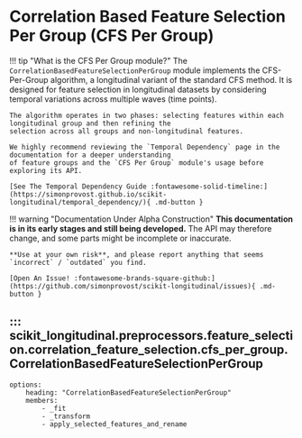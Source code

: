 # Correlation Based Feature Selection Per Group (CFS Per Group)

!!! tip "What is the CFS Per Group module?"
    The `CorrelationBasedFeatureSelectionPerGroup` module implements the CFS-Per-Group algorithm, a longitudinal 
    variant of the standard CFS method. It is designed for feature selection in longitudinal datasets by considering 
    temporal variations across multiple waves (time points). 

    The algorithm operates in two phases: selecting features within each longitudinal group and then refining the 
    selection across all groups and non-longitudinal features.

    We highly recommend reviewing the `Temporal Dependency` page in the documentation for a deeper understanding 
    of feature groups and the `CFS Per Group` module's usage before exploring its API.

    [See The Temporal Dependency Guide :fontawesome-solid-timeline:](https://simonprovost.github.io/scikit-longitudinal/temporal_dependency/){ .md-button }

!!! warning "Documentation Under Alpha Construction"
    **This documentation is in its early stages and still being developed.** The API may therefore change, and some parts might be incomplete or inaccurate.

    **Use at your own risk**, and please report anything that seems `incorrect` / `outdated` you find.

    [Open An Issue! :fontawesome-brands-square-github:](https://github.com/simonprovost/scikit-longitudinal/issues){ .md-button }

## ::: scikit_longitudinal.preprocessors.feature_selection.correlation_feature_selection.cfs_per_group.CorrelationBasedFeatureSelectionPerGroup
    options:
        heading: "CorrelationBasedFeatureSelectionPerGroup"
        members:
            - _fit
            - _transform
            - apply_selected_features_and_rename